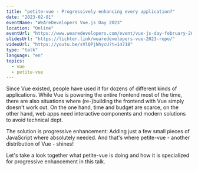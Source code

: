 ```yaml
---
title: "petite-vue - Progressively enhancing every application?"
date: "2023-02-01"
eventName: "WeAreDevelopers Vue.js Day 2023"
location: "Online"
eventUrl: "https://www.wearedevelopers.com/event/vue-js-day-february-2023"
slidesUrl: "https://lichter.link/wearedevelopers-vue-2023-repo/"
videoUrl: "https://youtu.be/sVlQPjNhycU?t=14718"
type: "talk"
language: "en"
topics:
  - vue
  - petite-vue
---
```


Since Vue existed, people have used it for dozens of different kinds of applications.
While Vue is powering the entire frontend most of the time, there are also situations where (re-)building the frontend with Vue simply doesn't work out. On the one hand, time and budget are scarce, on the other hand, web apps need interactive components and modern solutions to avoid technical dept.

The solution is progressive enhancement: Adding just a few small pieces of JavaScript where absolutely needed. And that's where petite-vue - another distribution of Vue - shines!

Let's take a look together what petite-vue is doing and how it is specialized for progressive enhancement in this talk.